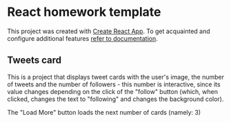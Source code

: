 # React homework template

This project was created with
[Create React App](https://github.com/facebook/create-react-app). To get
acquainted and configure additional features
[refer to documentation](https://facebook.github.io/create-react-app/docs/getting-started).

## Tweets card

This is a project that displays tweet cards with the user's image, the number of
tweets and the number of followers - this number is interactive, since its value
changes depending on the click of the "follow" button (which, when clicked,
changes the text to "following" and changes the background color).

The "Load More" button loads the next number of cards (namely: 3)
